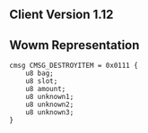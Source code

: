 ## Client Version 1.12

## Wowm Representation
```rust,ignore
cmsg CMSG_DESTROYITEM = 0x0111 {
    u8 bag;    
    u8 slot;    
    u8 amount;    
    u8 unknown1;    
    u8 unknown2;    
    u8 unknown3;    
}

```
